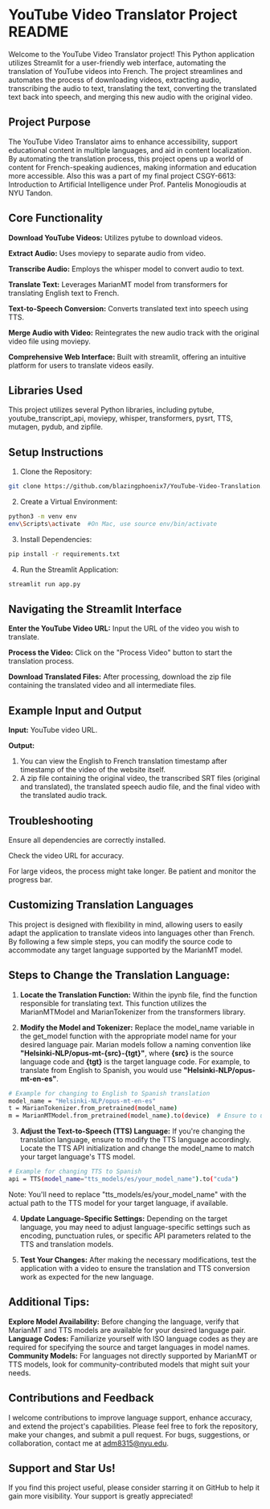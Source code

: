 # YouTube Video Translator Project README

Welcome to the YouTube Video Translator project! This Python application utilizes Streamlit for a user-friendly web interface, automating the translation of YouTube videos into French. The project streamlines and automates the process of downloading videos, extracting audio, transcribing the audio to text, translating the text, converting the translated text back into speech, and merging this new audio with the original video.

## Project Purpose
The YouTube Video Translator aims to enhance accessibility, support educational content in multiple languages, and aid in content localization. By automating the translation process, this project opens up a world of content for French-speaking audiences, making information and education more accessible. Also this was a part of my final project CSGY-6613: Introduction to Artificial Intelligence under Prof. Pantelis Monogioudis at NYU Tandon.

## Core Functionality

**Download YouTube Videos:** Utilizes pytube to download videos.

**Extract Audio:** Uses moviepy to separate audio from video.

**Transcribe Audio:** Employs the whisper model to convert audio to text.

**Translate Text:** Leverages MarianMT model from transformers for translating English text to French.

**Text-to-Speech Conversion:** Converts translated text into speech using TTS.

**Merge Audio with Video:** Reintegrates the new audio track with the original video file using moviepy.

**Comprehensive Web Interface:** Built with streamlit, offering an intuitive platform for users to translate videos easily.


## Libraries Used
This project utilizes several Python libraries, including pytube, youtube_transcript_api, moviepy, whisper, transformers, pysrt, TTS, mutagen, pydub, and zipfile.

## Setup Instructions
1. Clone the Repository:
```bash
git clone https://github.com/blazingphoenix7/YouTube-Video-Translation.git
```
2. Create a Virtual Environment:
```bash
python3 -m venv env
env\Scripts\activate  #On Mac, use source env/bin/activate
```
3. Install Dependencies:
```bash
pip install -r requirements.txt
```
4. Run the Streamlit Application:
```bash
streamlit run app.py
```

## Navigating the Streamlit Interface
**Enter the YouTube Video URL:** Input the URL of the video you wish to translate.

**Process the Video:** Click on the "Process Video" button to start the translation process.

**Download Translated Files:** After processing, download the zip file containing the translated video and all intermediate files.


## Example Input and Output
**Input:** YouTube video URL.

**Output:** 
  1. You can view the English to French translation timestamp after timestamp of the video of the website itself.
  2. A zip file containing the original video, the transcribed SRT files (original and translated), the translated speech audio file, and the final video with the translated audio track.


## Troubleshooting
Ensure all dependencies are correctly installed.

Check the video URL for accuracy.

For large videos, the process might take longer. Be patient and monitor the progress bar.


## Customizing Translation Languages
This project is designed with flexibility in mind, allowing users to easily adapt the application to translate videos into languages other than French. By following a few simple steps, you can modify the source code to accommodate any target language supported by the MarianMT model.

## Steps to Change the Translation Language:
1. **Locate the Translation Function:**
Within the ipynb file, find the function responsible for translating text. This function utilizes the MarianMTModel and MarianTokenizer from the transformers library.

2. **Modify the Model and Tokenizer:**
Replace the model_name variable in the get_model function with the appropriate model name for your desired language pair. Marian models follow a naming convention like **"Helsinki-NLP/opus-mt-{src}-{tgt}"**, where **{src}** is the source language code and **{tgt}** is the target language code. For example, to translate from English to Spanish, you would use **"Helsinki-NLP/opus-mt-en-es"**.

```bash
# Example for changing to English to Spanish translation
model_name = "Helsinki-NLP/opus-mt-en-es"
t = MarianTokenizer.from_pretrained(model_name)
m = MarianMTModel.from_pretrained(model_name).to(device)  # Ensure to use the correct device
```

3. **Adjust the Text-to-Speech (TTS) Language:**
If you're changing the translation language, ensure to modify the TTS language accordingly. Locate the TTS API initialization and change the model_name to match your target language's TTS model.
```bash
# Example for changing TTS to Spanish
api = TTS(model_name="tts_models/es/your_model_name").to("cuda")
```
Note: You'll need to replace "tts_models/es/your_model_name" with the actual path to the TTS model for your target language, if available.

4. **Update Language-Specific Settings:**
Depending on the target language, you may need to adjust language-specific settings such as encoding, punctuation rules, or specific API parameters related to the TTS and translation models.

5. **Test Your Changes:**
After making the necessary modifications, test the application with a video to ensure the translation and TTS conversion work as expected for the new language.


## Additional Tips:
**Explore Model Availability:** Before changing the language, verify that MarianMT and TTS models are available for your desired language pair.
**Language Codes:** Familiarize yourself with ISO language codes as they are required for specifying the source and target languages in model names.
**Community Models:** For languages not directly supported by MarianMT or TTS models, look for community-contributed models that might suit your needs.


## Contributions and Feedback
I welcome contributions to improve language support, enhance accuracy, and extend the project's capabilities. Please feel free to fork the repository, make your changes, and submit a pull request. For bugs, suggestions, or collaboration, contact me at adm8315@nyu.edu.


## Support and Star Us!
If you find this project useful, please consider starring it on GitHub to help it gain more visibility. Your support is greatly appreciated!
